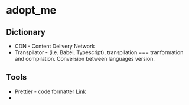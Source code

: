 # adopt_me


## Dictionary
- CDN - Content Delivery Network
- Transpilator - (i.e. Babel, Typescript), transpilation === tranformation and compilation. Conversion between languages version.

## Tools
- Prettier - code formatter [Link](https://www.npmjs.com/package/prettier)
- 